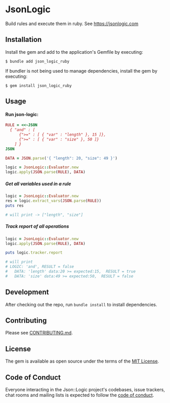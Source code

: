 # JsonLogic

Build rules and execute them in ruby. See https://jsonlogic.com


## Installation

Install the gem and add to the application's Gemfile by executing:

    $ bundle add json_logic_ruby

If bundler is not being used to manage dependencies, install the gem by executing:

    $ gem install json_logic_ruby

## Usage
#### Run json-logic:

```ruby
RULE = <<~JSON
  { "and" : [
      {">=" : [ { "var" : "length" }, 15 ]},
      {">=" : [ { "var" : "size" }, 50 ]}
    ] }
JSON

DATA = JSON.parse('{ "length": 20, "size": 49 }')

logic = JsonLogic::Evaluator.new
logic.apply(JSON.parse(RULE), DATA)
```
##### Get all variables used in a rule

```ruby
logic = JsonLogic::Evaluator.new
res = logic.extract_vars(JSON.parse(RULE))
puts res

# will print -> ["length", "size"]
```

##### Track report of all operations
```ruby
logic = JsonLogic::Evaluator.new
logic.apply(JSON.parse(RULE), DATA)

puts logic.tracker.report

# will print
# LOGIC: 'and', RESULT = false
#   DATA: 'length' data:20 >= expected:15,  RESULT = true
#   DATA: 'size' data:49 >= expected:50,  RESULT = false
```


## Development

After checking out the repo, run `bundle install` to install dependencies.

## Contributing

Please see [CONTRIBUTING.md](CONTRIBUTING.md).

## License

The gem is available as open source under the terms of the [MIT License](https://opensource.org/licenses/MIT).

## Code of Conduct

Everyone interacting in the Json::Logic project's codebases, issue trackers, chat rooms and mailing lists is expected to follow the [code of conduct](https://github.com/useful-libs/json_logic_ruby/blob/main/CODE_OF_CONDUCT.md).
